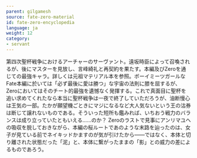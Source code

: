 ```yaml
---
parent: gilgamesh
source: fate-zero-material
id: fate-zero-encyclopedia
language: ja
weight: 12
category:
- servant
---
```


第四次聖杯戦争におけるアーチャーのサーヴァント。遠坂時臣によって召喚されるが、後にマスターを見放し、言峰綺礼と再契約を果たす。本編及びZeroを通じての最強キャラ。詳しくは元祖マテリアル本を参照。ボーイミーツガールなFate本編に於いては「必ず最後に愛は勝つ」な宇宙の法則に膝を屈するが、Zeroにおいてはそのチート的最強を遺憾なく発揮する。これで真面目に聖杯を追い求めてくれたなら本当に聖杯戦争は一夜で終了していただろうが、油断慢心は王気の一部。たかが願望機ごときにマジになるなど大人気ないという王の沽券は断じて譲れないものである。そういった短所も鑑みれば、いちおう戦力のバランスは成り立っていたともいえる……のか？ Zeroのラストで見事にアンリマユへの吸収を脱しておきながら、本編の桜ルートであのような末路を辿ったのは、女子が見ている前でネイキッドかますのが気が引けたから――ではなく、本体と切り離された状態だった「泥」と、本体に繋がったままの「影」との威力の差によるものであろう。
